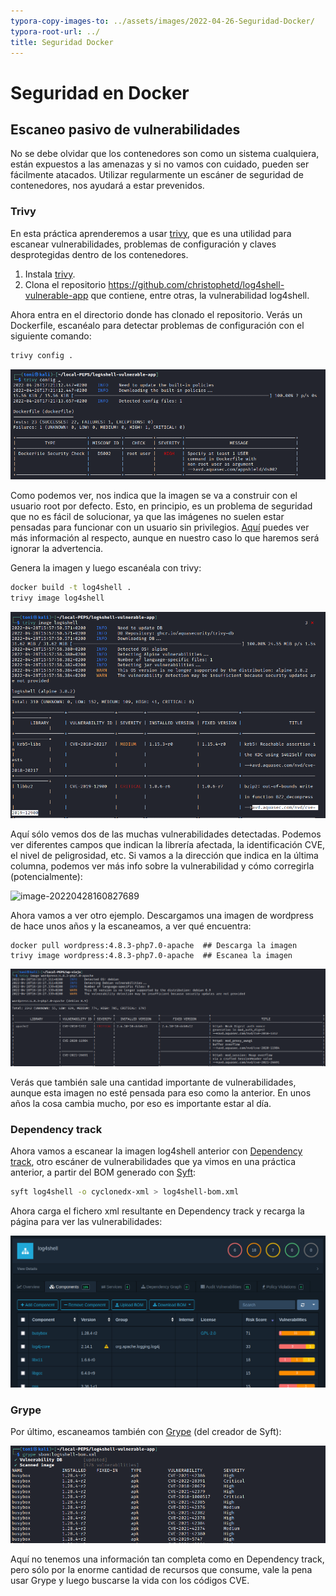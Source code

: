 ```yaml
---
typora-copy-images-to: ../assets/images/2022-04-26-Seguridad-Docker/
typora-root-url: ../
title: Seguridad Docker
---
```


# Seguridad en Docker

## Escaneo pasivo de vulnerabilidades

No se debe olvidar que los contenedores son como un sistema cualquiera, están expuestos a las amenazas y si no vamos con cuidado, pueden ser fácilmente atacados. Utilizar regularmente un escáner de seguridad de contenedores, nos ayudará a estar prevenidos.

### Trivy

En esta práctica aprenderemos a usar [trivy](https://aquasecurity.github.io/trivy), que es una utilidad para escanear vulnerabilidades, problemas de configuración y claves desprotegidas dentro de los contenedores.

1. Instala [trivy](https://aquasecurity.github.io/trivy/v0.27.0/getting-started/installation/).
2. Clona el repositorio https://github.com/christophetd/log4shell-vulnerable-app que contiene, entre otras, la vulnerabilidad log4shell.

Ahora entra en el directorio donde has clonado el repositorio. Verás un Dockerfile, escanéalo para detectar problemas de configuración con el siguiente comando:

```bash
trivy config .
```

![image-20220426172202399](/assets/images/2022-04-26-Seguridad-Docker/image-20220426172202399.png)

Como podemos ver, nos indica que la imagen se va a construir con el usuario root por defecto. Esto, en principio, es un problema de seguridad que no es fácil de solucionar, ya que las imágenes no suelen estar pensadas para funcionar con un usuario sin privilegios. [Aquí](https://docs.docker.com/develop/develop-images/dockerfile_best-practices/#user) puedes ver más información al respecto, aunque en nuestro caso lo que haremos será ignorar la advertencia.

Genera la imagen y luego escanéala con trivy:

```bash
docker build -t log4shell .
trivy image log4shell
```

![image-20220428160719770](/assets/images/2022-04-26-Seguridad-Docker/image-20220428160719770.png)

Aquí sólo vemos dos de las muchas vulnerabilidades detectadas. Podemos ver diferentes campos que indican la librería afectada, la identificación CVE, el nivel de peligrosidad, etc. Si vamos a la dirección que indica en la última columna, podemos ver más info sobre la vulnerabilidad y cómo corregirla (potencialmente):

![image-20220428160827689](/../../../.config/Typora/typora-user-images/image-20220428160827689.png)

Ahora vamos a ver otro ejemplo. Descargamos una imagen de wordpress de hace unos años y la escaneamos, a ver qué encuentra:

```
docker pull wordpress:4.8.3-php7.0-apache  ## Descarga la imagen
trivy image wordpress:4.8.3-php7.0-apache  ## Escanea la imagen
```

![image-20220428161711127](/assets/images/2022-04-26-Seguridad-Docker/image-20220428161711127.png)

Verás que también sale una cantidad importante de vulnerabilidades, aunque esta imagen no esté pensada para eso como la anterior. En unos años la cosa cambia mucho, por eso es importante estar al día.

### Dependency track

Ahora vamos a escanear la imagen log4shell anterior con [Dependency track](https://tonisalm.github.io/2022/02/22/DependencyTrack.html), otro escáner de vulnerabilidades que ya vimos en una práctica anterior, a partir del BOM generado con [Syft](https://github.com/anchore/syft/):

```bash
syft log4shell -o cyclonedx-xml > log4shell-bom.xml
```

Ahora carga el fichero xml resultante en Dependency track y recarga la página para ver las vulnerabilidades:

![image-20220428165036479](/assets/images/2022-04-26-Seguridad-Docker/image-20220428165036479.png)

### Grype

Por último, escaneamos también con [Grype](https://github.com/anchore/grype/) (del creador de Syft):

![image-20220428165735160](/assets/images/2022-04-26-Seguridad-Docker/image-20220428165735160.png)

Aquí no tenemos una información tan completa como en Dependency track, pero sólo por la enorme cantidad de recursos que consume, vale la pena usar Grype y luego buscarse la vida con los códigos CVE.

